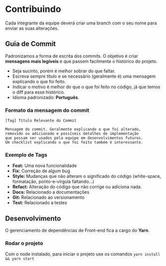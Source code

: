 # Contribuindo

Cada integrante da equipe deverá criar uma branch com o seu nome para enviar as suas alterações.

## Guia de Commit

Padronizamos a forma de escrita dos commits. O objetivo é criar **mensagens mais legíveis** e que passem facilmente o histórico do projeto.

- Seja sucinto, porém é melhor sobrar do que faltar.
- Escreva sempre título e se necessário (geralmente é) uma mensagem explicando o que foi feito.
- Indicar o motivo é melhor do que o que foi feito no código, já que temos o diff para esse histórico.
- Idioma padronizado: **Português**.

### Formato da mensagem do commit

```
[Tag] Título Relevante do Commit 

Mensagem do commit. Geralmente explicando o que foi alterado,
removido ou adicionado e possíveis detalhes de implementação
que possam ser usados pela equipe em desenvolvimentos futuros.
Um checklist explicando o que foi feito também é interessante.
```

### Exemplo de Tags

- **Feat:** Uma nova funcionalidade
- **Fix:** Correção de algum bug
- **Style:** Mudanças que não alteram o significado do código (white-space, formatação, ponto-e-virgula faltando...)
- **Refact:** Alteração do código que não corrige ou adiciona nada.
- **Docs:** Relacionado a documentações
- **Git:** Relacionado ao versionamento
- **Test:** Relacionado a testes

## Desenvolvimento

O gerenciamento de dependências de Front-end fica a cargo do **Yarn**.

### Rodar o projeto

Com o node instalado, para iniciar o projeto use os comandos
 `yarn install && yarn start `